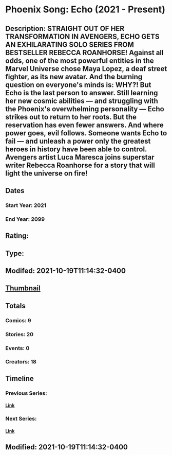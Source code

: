 # Phoenix Song: Echo (2021 - Present)
## Description: STRAIGHT OUT OF HER TRANSFORMATION IN AVENGERS, ECHO GETS AN EXHILARATING SOLO SERIES FROM BESTSELLER REBECCA ROANHORSE! Against all odds, one of the most powerful entities in the Marvel Universe chose Maya Lopez, a deaf street fighter, as its new avatar. And the burning question on everyone's minds is: WHY?! But Echo is the last person to answer. Still learning her new cosmic abilities — and struggling with the Phoenix's overwhelming personality — Echo strikes out to return to her roots. But the reservation has even fewer answers. And where power goes, evil follows. Someone wants Echo to fail — and unleash a power only the greatest heroes in history have been able to control. Avengers artist Luca Maresca joins superstar writer Rebecca Roanhorse for a story that will light the universe on fire! 
## Dates
### Start Year: 2021
### End Year: 2099
## Rating: 
## Type: 
## Modifed: 2021-10-19T11:14:32-0400
## [Thumbnail](http://i.annihil.us/u/prod/marvel/i/mg/2/90/616ee0cc8ddef.jpg)
## Totals
### Comics: 9
### Stories: 20
### Events: 0
### Creators: 18
## Timeline
### Previous Series: 
#### [Link]()
### Next Series: 
#### [Link]()
## Modified: 2021-10-19T11:14:32-0400